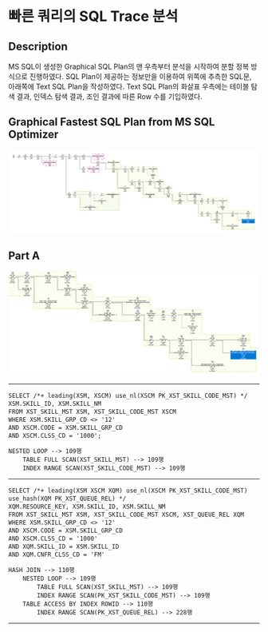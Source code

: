 # 빠른 쿼리의 SQL Trace 분석
## Description
MS SQL이 생성한 Graphical SQL Plan의 맨 우측부터 분석을 시작하여 분할 정복 방식으로 진행하였다. SQL Plan이 제공하는 정보만을 이용하여
위쪽에 추측한 SQL문, 아래쪽에 Text SQL Plan을 작성하였다. Text SQL Plan의 화살표 우측에는 테이블 탐색 결과, 인덱스 탐색 결과,
조인 결과에 따른 Row 수를 기입하였다.
## Graphical Fastest SQL Plan from MS SQL Optimizer
![img_4.png](img_4.png)
## Part A
![img_6.png](img_6.png)
***
```oracle-sql
SELECT /*+ leading(XSM, XSCM) use_nl(XSCM PK_XST_SKILL_CODE_MST) */ XSM.SKILL_ID, XSM.SKILL_NM
FROM XST_SKILL_MST XSM, XST_SKILL_CODE_MST XSCM
WHERE XSM.SKILL_GRP_CD <> '12'
AND XSCM.CODE = XSM.SKILL_GRP_CD
AND XSCM.CLSS_CD = '1000';
```
```text
NESTED LOOP --> 109행
    TABLE FULL SCAN(XST_SKILL_MST) --> 109행
    INDEX RANGE SCAN(XST_SKILL_CODE_MST) --> 109행
```
***
```oracle-sql
SELECT /*+ leading(XSM XSCM XQM) use_nl(XSCM PK_XST_SKILL_CODE_MST) use_hash(XQM PK_XST_QUEUE_REL) */ 
XQM.RESOURCE_KEY, XSM.SKILL_ID, XSM.SKILL_NM
FROM XST_SKILL_MST XSM, XST_SKILL_CODE_MST XSCM, XST_QUEUE_REL XQM
WHERE XSM.SKILL_GRP_CD <> '12'
AND XSCM.CODE = XSM.SKILL_GRP_CD
AND XSCM.CLSS_CD = '1000'
AND XQM.SKILL_ID = XSM.SKILL_ID
AND XQM.CNFR_CLSS_CD = 'FM'
```
```text
HASH JOIN --> 110행
    NESTED LOOP --> 109행
        TABLE FULL SCAN(XST_SKILL_MST) --> 109행
        INDEX RANGE SCAN(PK_XST_SKILL_CODE_MST) --> 109행
    TABLE ACCESS BY INDEX ROWID --> 110행
        INDEX RANGE SCAN(PK_XST_QUEUE_REL) --> 228행
```
***
